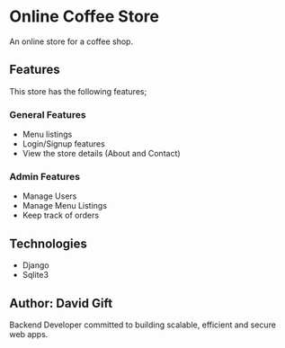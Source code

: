 # Online Coffee Store
An online store for a coffee shop.

## Features
This store has the following features;
### General Features
- Menu listings
- Login/Signup features
- View the store details (About and Contact)
### Admin Features
- Manage Users
- Manage Menu Listings
- Keep track of orders

## Technologies
- Django
- Sqlite3

## Author: David Gift
Backend Developer committed to building scalable, efficient and secure web apps.